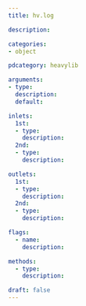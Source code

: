 ```yaml
---
title: hv.log

description: 

categories:
- object

pdcategory: heavylib

arguments:
- type: 
  description: 
  default: 

inlets:
  1st:
  - type: 
    description: 
  2nd:
  - type: 
    description: 

outlets:
  1st:
  - type: 
    description: 
  2nd:
  - type: 
    description: 

flags:
  - name: 
    description: 

methods:
  - type: 
    description: 

draft: false
---
```





